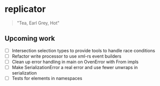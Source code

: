 # replicator
> "Tea, Earl Grey, Hot"

## Upcoming work
- [ ] Intersection selection types to provide tools to handle race conditions
- [ ] Refactor write processor to use xml-rs event builders
- [ ] Clean up error handling in main on OvenError with From impls
- [ ] Make SerializationError a real error and use fewer unwraps in serialization
- [ ] Tests for elements in namespaces